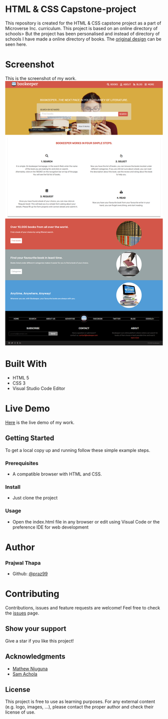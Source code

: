 # HTML & CSS Capstone-project
This repository is created for the HTML & CSS capstone project as a part of Microverse Inc. curriculum. This project is based on an online directory of schools> But the project has been personalised and instead of directory of schools I have made a online directory of books. The [original design](https://www.behance.net/gallery/25563385/PatashuleKE) can be seen here.

# Screenshot
This is the screenshot of my work.
![screenshot of the project](img/screenshot.png)

# Built With
* HTML 5
* CSS 3
* Visual Studio Code Editor

# Live Demo
[Here](https://raw.githack.com/praz99/HTML-CSS-Capstone-project/mainpage/index.html) is the live demo of my work.

## Getting Started

To get a local copy up and running follow these simple example steps.

### Prerequisites

- A compatible browser with HTML and CSS.

### Install

- Just clone the project

### Usage

- Open the index.html file in any browser or edit using Visual Code or the preference IDE for web development


# Author
### Prajwal Thapa
* Github: [@praz99](https://github.com/praz99)

# Contributing
Contributions, issues and feature requests are welcome!
Feel free to check the [issues](https://github.com/praz99/HTML-CSS-Capstone-project/issues) page.

## Show your support

Give a star if you like this project!

## Acknowledgments

- [Mathew Njuguna](https://www.behance.net/mathewnjuguna)
- [Sam Achola](https://www.behance.net/aweSam)

## License

This project is free to use as learning purposes. For any external content (e.g. logo, images, ...), please contact the proper author and check their license of use.
